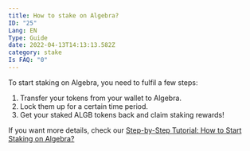 ```yaml
---
title: How to stake on Algebra?
ID: "25"
Lang: EN
Type: Guide
date: 2022-04-13T14:13:13.582Z
category: stake
Is FAQ: "0"
---
```

To start staking on Algebra, you need to fulfil a few steps:

1. Transfer your tokens from your wallet to Algebra.
2. Lock them up for a certain time period. 
3. Get your staked ALGB tokens back and claim staking rewards!

If you want more details, check our [Step-by-Step Tutorial: How to Start Staking on Algebra?](https://medium.com/@crypto_algebra/we-are-thrilled-to-announce-a-brand-new-feature-on-the-algebra-dex-algb-staking-is-almost-here-b6480b0d8f2f)
